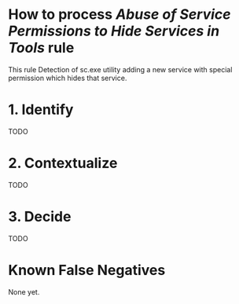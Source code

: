 # How to process *Abuse of Service Permissions to Hide Services in Tools* rule
This rule Detection of sc.exe utility adding a new service with special permission which hides that service.

# 1. Identify
TODO

# 2. Contextualize
TODO

# 3. Decide
TODO

# Known False Negatives
None yet.

